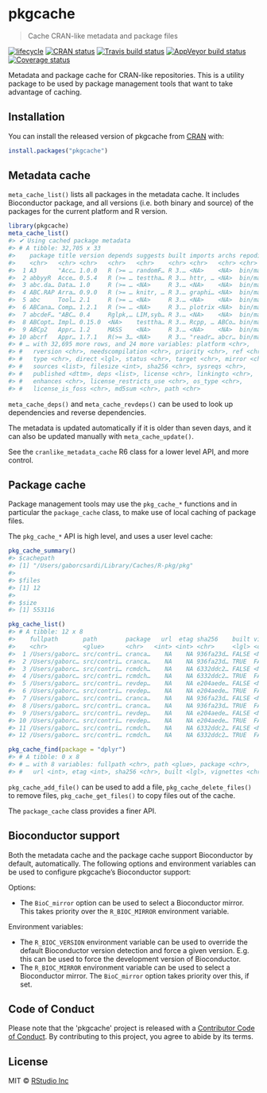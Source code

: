 
<!-- README.md is generated from README.Rmd. Please edit that file -->

# pkgcache

> Cache CRAN-like metadata and package files

[![lifecycle](https://img.shields.io/badge/lifecycle-experimental-orange.svg)](https://www.tidyverse.org/lifecycle/#experimental)
[![CRAN
status](https://www.r-pkg.org/badges/version/pkgcache)](https://cran.r-project.org/package=pkgcache)
[![Travis build
status](https://travis-ci.org/r-lib/pkgcache.svg?branch=master)](https://travis-ci.org/r-lib/pkgcache)
[![AppVeyor build
status](https://ci.appveyor.com/api/projects/status/github/r-lib/pkgcache?branch=master&svg=true)](https://ci.appveyor.com/project/r-lib/pkgcache)
[![Coverage
status](https://codecov.io/gh/r-lib/pkgcache/branch/master/graph/badge.svg)](https://codecov.io/github/r-lib/pkgcache?branch=master)

Metadata and package cache for CRAN-like repositories. This is a utility
package to be used by package management tools that want to take
advantage of caching.

## Installation

You can install the released version of pkgcache from
[CRAN](https://CRAN.R-project.org) with:

``` r
install.packages("pkgcache")
```

## Metadata cache

`meta_cache_list()` lists all packages in the metadata cache. It
includes Bioconductor package, and all versions (i.e. both binary and
source) of the packages for the current platform and R version.

``` r
library(pkgcache)
meta_cache_list()
#> ✔ Using cached package metadata
#> # A tibble: 32,705 x 33
#>    package title version depends suggests built imports archs repodir
#>    <chr>   <chr> <chr>   <chr>   <chr>    <chr> <chr>   <chr> <chr>  
#>  1 A3      "Acc… 1.0.0   R (>= … randomF… R 3.… <NA>    <NA>  bin/ma…
#>  2 abbyyR  Acce… 0.5.4   R (>= … testtha… R 3.… httr, … <NA>  bin/ma…
#>  3 abc.da… Data… 1.0     R (>= … <NA>     R 3.… <NA>    <NA>  bin/ma…
#>  4 ABC.RAP Arra… 0.9.0   R (>= … knitr, … R 3.… graphi… <NA>  bin/ma…
#>  5 abc     Tool… 2.1     R (>= … <NA>     R 3.… <NA>    <NA>  bin/ma…
#>  6 ABCana… Comp… 1.2.1   R (>= … <NA>     R 3.… plotrix <NA>  bin/ma…
#>  7 abcdeF… "ABC… 0.4     Rglpk,… LIM,syb… R 3.… <NA>    <NA>  bin/ma…
#>  8 ABCopt… Impl… 0.15.0  <NA>    testtha… R 3.… Rcpp, … ABCo… bin/ma…
#>  9 ABCp2   Appr… 1.2     MASS    <NA>     R 3.… <NA>    <NA>  bin/ma…
#> 10 abcrf   Appr… 1.7.1   R(>= 3… <NA>     R 3.… "readr… abcr… bin/ma…
#> # … with 32,695 more rows, and 24 more variables: platform <chr>,
#> #   rversion <chr>, needscompilation <chr>, priority <chr>, ref <chr>,
#> #   type <chr>, direct <lgl>, status <chr>, target <chr>, mirror <chr>,
#> #   sources <list>, filesize <int>, sha256 <chr>, sysreqs <chr>,
#> #   published <dttm>, deps <list>, license <chr>, linkingto <chr>,
#> #   enhances <chr>, license_restricts_use <chr>, os_type <chr>,
#> #   license_is_foss <chr>, md5sum <chr>, path <chr>
```

`meta_cache_deps()` and `meta_cache_revdeps()` can be used to look up
dependencies and reverse dependencies.

The metadata is updated automatically if it is older than seven days,
and it can also be updated manually with `meta_cache_update()`.

See the `cranlike_metadata_cache` R6 class for a lower level API, and
more control.

## Package cache

Package management tools may use the `pkg_cache_*` functions and in
particular the `package_cache` class, to make use of local caching of
package files.

The `pkg_cache_*` API is high level, and uses a user level cache:

``` r
pkg_cache_summary()
#> $cachepath
#> [1] "/Users/gaborcsardi/Library/Caches/R-pkg/pkg"
#> 
#> $files
#> [1] 12
#> 
#> $size
#> [1] 553116
```

``` r
pkg_cache_list()
#> # A tibble: 12 x 8
#>    fullpath       path        package   url  etag sha256    built vignettes
#>    <chr>          <glue>      <chr>   <int> <int> <chr>     <lgl> <chr>    
#>  1 /Users/gaborc… src/contri… cranca…    NA    NA 936fa23d… FALSE <NA>     
#>  2 /Users/gaborc… src/contri… cranca…    NA    NA 936fa23d… TRUE  FALSE    
#>  3 /Users/gaborc… src/contri… rcmdch…    NA    NA 6332ddc2… FALSE <NA>     
#>  4 /Users/gaborc… src/contri… rcmdch…    NA    NA 6332ddc2… TRUE  FALSE    
#>  5 /Users/gaborc… src/contri… revdep…    NA    NA e204aede… FALSE <NA>     
#>  6 /Users/gaborc… src/contri… revdep…    NA    NA e204aede… TRUE  FALSE    
#>  7 /Users/gaborc… src/contri… cranca…    NA    NA 936fa23d… FALSE <NA>     
#>  8 /Users/gaborc… src/contri… cranca…    NA    NA 936fa23d… TRUE  FALSE    
#>  9 /Users/gaborc… src/contri… revdep…    NA    NA e204aede… FALSE <NA>     
#> 10 /Users/gaborc… src/contri… revdep…    NA    NA e204aede… TRUE  FALSE    
#> 11 /Users/gaborc… src/contri… rcmdch…    NA    NA 6332ddc2… FALSE <NA>     
#> 12 /Users/gaborc… src/contri… rcmdch…    NA    NA 6332ddc2… TRUE  FALSE
```

``` r
pkg_cache_find(package = "dplyr")
#> # A tibble: 0 x 8
#> # … with 8 variables: fullpath <chr>, path <glue>, package <chr>,
#> #   url <int>, etag <int>, sha256 <chr>, built <lgl>, vignettes <chr>
```

`pkg_cache_add_file()` can be used to add a file,
`pkg_cache_delete_files()` to remove files, `pkg_cache_get_files()` to
copy files out of the cache.

The `package_cache` class provides a finer API.

## Bioconductor support

Both the metadata cache and the package cache support Bioconductor by
default, automatically. The following options and environment variables
can be used to configure pkgcache’s Bioconductor support:

Options:

  - The `BioC_mirror` option can be used to select a Bioconductor
    mirror. This takes priority over the `R_BIOC_MIRROR` environment
    variable.

Environment variables:

  - The `R_BIOC_VERSION` environment variable can be used to override
    the default Bioconductor version detection and force a given
    version. E.g. this can be used to force the development version of
    Bioconductor.
  - The `R_BIOC_MIRROR` environment variable can be used to select a
    Bioconductor mirror. The `BioC_mirror` option takes priority over
    this, if set.

## Code of Conduct

Please note that the 'pkgcache' project is released with a
[Contributor Code of Conduct](https://github.com/r-lib/pkgcache/blob/master/.github/CODE_OF_CONDUCT.md).
By contributing to this project, you agree to abide by its terms.

## License

MIT © [RStudio Inc](https://rstudio.com)
